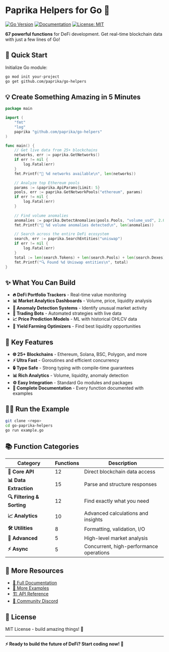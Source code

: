 # Paprika Helpers for Go 🔵

[![Go Version](https://img.shields.io/github/go-mod/go-version/paprika/go-helpers)](https://golang.org/)
[![Documentation](https://pkg.go.dev/badge/github.com/paprika/go-helpers)](https://pkg.go.dev/github.com/paprika/go-helpers)
[![License: MIT](https://img.shields.io/badge/License-MIT-yellow.svg)](https://opensource.org/licenses/MIT)

**67 powerful functions** for DeFi development. Get real-time blockchain data with just a few lines of Go! 

## 🚀 Quick Start

Initialize Go module:
```bash
go mod init your-project
go get github.com/paprika/go-helpers
```

## 💡 Create Something Amazing in 5 Minutes

```go
package main

import (
    "fmt"
    "log"
    paprika "github.com/paprika/go-helpers"
)

func main() {
    // Get live data from 25+ blockchains
    networks, err := paprika.GetNetworks()
    if err != nil {
        log.Fatal(err)
    }
    fmt.Printf("📡 %d networks available\n", len(networks))

    // Analyze top Ethereum pools
    params := &paprika.ApiParams{Limit: 5}
    pools, err := paprika.GetNetworkPools("ethereum", params)
    if err != nil {
        log.Fatal(err)
    }
    
    // Find volume anomalies 
    anomalies := paprika.DetectAnomalies(pools.Pools, "volume_usd", 2.0)
    fmt.Printf("🚨 %d volume anomalies detected\n", len(anomalies))

    // Search across the entire DeFi ecosystem
    search, err := paprika.SearchEntities("uniswap")
    if err != nil {
        log.Fatal(err)
    }
    total := len(search.Tokens) + len(search.Pools) + len(search.Dexes)
    fmt.Printf("🔍 Found %d Uniswap entities\n", total)
}
```

## ✨ What You Can Build

- **🔥 DeFi Portfolio Trackers** - Real-time value monitoring
- **📊 Market Analytics Dashboards** - Volume, price, liquidity analysis  
- **🚨 Anomaly Detection Systems** - Identify unusual market activity
- **🤖 Trading Bots** - Automated strategies with live data
- **📈 Price Prediction Models** - ML with historical OHLCV data
- **💎 Yield Farming Optimizers** - Find best liquidity opportunities

## 🎯 Key Features

- **🌐 25+ Blockchains** - Ethereum, Solana, BSC, Polygon, and more
- **⚡ Ultra Fast** - Goroutines and efficient concurrency
- **🔒 Type Safe** - Strong typing with compile-time guarantees
- **📊 Rich Analytics** - Volume, liquidity, anomaly detection
- **⚙️ Easy Integration** - Standard Go modules and packages
- **📝 Complete Documentation** - Every function documented with examples

## 🏃‍♂️ Run the Example

```bash
git clone <repo>
cd go-paprika-helpers
go run example.go
```

## 📚 Function Categories

| Category | Functions | Description |
|----------|-----------|-------------|
| **🔗 Core API** | 12 | Direct blockchain data access |
| **📊 Data Extraction** | 15 | Parse and structure responses |
| **🔍 Filtering & Sorting** | 12 | Find exactly what you need |
| **📈 Analytics** | 10 | Advanced calculations and insights |
| **🛠️ Utilities** | 8 | Formatting, validation, I/O |
| **🚀 Advanced** | 5 | High-level market analysis |
| **⚡ Async** | 5 | Concurrent, high-performance operations |


## 🔗 More Resources

- [📖 Full Documentation](https://pkg.go.dev/github.com/paprika/go-helpers)
- [🎯 More Examples](./example.go)
- [🏗️ API Reference](https://api.dexpaprika.com)
- [💬 Community Discord](https://discord.gg/paprika)

## 📄 License

MIT License - build amazing things! 🚀

---

**⚡ Ready to build the future of DeFi? Start coding now! 🔵** 